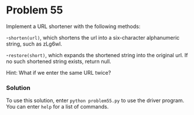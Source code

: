 # Problem 55
Implement a URL shortener with the following methods:

-`shorten(url)`, which shortens the url into a six-character alphanumeric
string, such as zLg6wl.

-`restore(short)`, which expands the shortened string into the original url.
If no such shortened string exists, return null.

Hint: What if we enter the same URL twice?

### Solution
To use this solution, enter `python problem55.py` to use the driver program.
You can enter `help` for a list of commands.